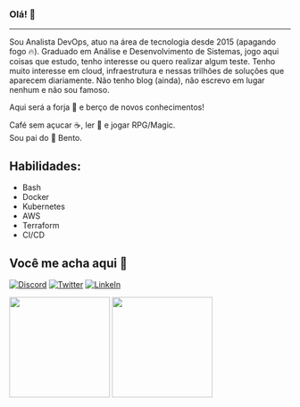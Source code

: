 ### Olá! :metal:

---

Sou Analista DevOps, atuo na área de tecnologia desde 2015 (apagando fogo :fire:). Graduado em Análise e Desenvolvimento de Sistemas, jogo aqui coisas que estudo, tenho interesse ou quero realizar algum teste.
Tenho muito interesse em cloud, infraestrutura e nessas trilhões de soluções que aparecem diariamente.
Não tenho blog (ainda), não escrevo em lugar nenhum e não sou famoso.

Aqui será a forja :hammer: e berço de novos conhecimentos!

Café sem açucar :coffee:, ler :green_book: e jogar RPG/Magic.  
Sou pai do :baby: Bento.  


## Habilidades:

- Bash
- Docker
- Kubernetes
- AWS
- Terraform
- CI/CD

## Você me acha aqui :satellite:

[![Discord](https://img.shields.io/badge/Discord-7289DA?style=for-the-badge&logo=discord&logoColor=white)](https://discord.gg/amagnosouza1)
[![Twitter](https://img.shields.io/badge/Twitter-1DA1F2?style=for-the-badge&logo=twitter&logoColor=white)](https://twitter.com/amagnosouza1)
[![LinkeIn](https://img.shields.io/badge/LinkedIn-0077B5?style=for-the-badge&logo=linkedin&logoColor=white)](https://www.linkedin.com/in/amagnosouza)

<img height="180em" src="https://github-readme-stats.vercel.app/api?username=amagnosouza&show_icons=true&theme=shadow_green"/>
<img height="180em" src="https://github-readme-stats.vercel.app/api/top-langs/?username=amagnosouza&layout=compact&theme=shadow_green"/>